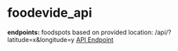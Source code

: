 # foodevide_api
**endpoints:**
foodspots based on provided location: /api/?latitude=x&longitude=y
[API Endpoint](http://127.0.0.1:8000/api/?latitude=11.185090602871435&longitude=75.84348437029456)
